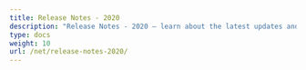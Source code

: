 ```yaml
---
title: Release Notes - 2020
description: "Release Notes - 2020 – learn about the latest updates and fixes."
type: docs
weight: 10
url: /net/release-notes-2020/
---
```



